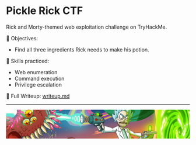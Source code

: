 # Pickle Rick CTF

Rick and Morty-themed web exploitation challenge on TryHackMe.

🧪 Objectives:
- Find all three ingredients Rick needs to make his potion.

🔎 Skills practiced:
- Web enumeration
- Command execution
- Privilege escalation

📄 Full Writeup: [writeup.md](./writeup.md)

---

![Pickle Rick CTF Banner](./Images/pickle-rick-banner.png)
